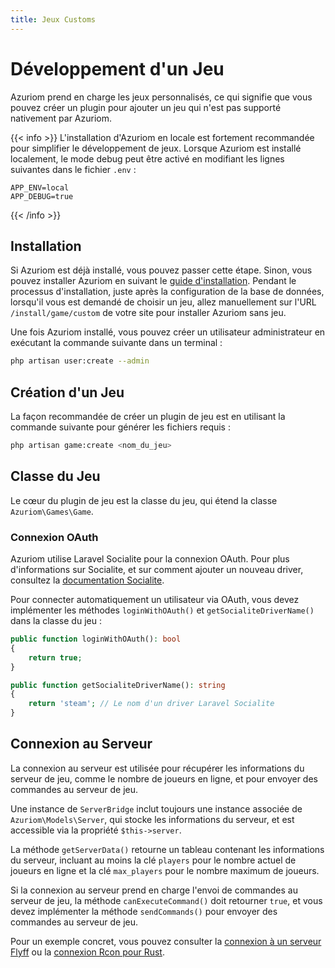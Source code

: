 ```yaml
---
title: Jeux Customs
---
```


# Développement d'un Jeu

Azuriom prend en charge les jeux personnalisés, ce qui signifie que vous pouvez
créer un plugin pour ajouter un jeu qui n'est pas supporté nativement par Azuriom.

{{< info >}}
L'installation d'Azuriom en locale est fortement recommandée pour simplifier le développement de jeux.
Lorsque Azuriom est installé localement, le mode debug peut être activé en modifiant les lignes suivantes dans
le fichier `.env` :
```env
APP_ENV=local
APP_DEBUG=true
```
{{< /info >}}

## Installation

Si Azuriom est déjà installé, vous pouvez passer cette étape.
Sinon, vous pouvez installer Azuriom en suivant le [guide d'installation](installation).
Pendant le processus d'installation, juste après la configuration de la base de données,
lorsqu'il vous est demandé de choisir un jeu, allez manuellement sur l'URL `/install/game/custom` de votre site
pour installer Azuriom sans jeu.

Une fois Azuriom installé, vous pouvez créer un utilisateur administrateur en
exécutant la commande suivante dans un terminal :
```sh
php artisan user:create --admin
```

## Création d'un Jeu

La façon recommandée de créer un plugin de jeu est en utilisant la commande suivante pour générer les fichiers requis :
```sh
php artisan game:create <nom_du_jeu>
```

## Classe du Jeu

Le cœur du plugin de jeu est la classe du jeu, qui étend la classe `Azuriom\Games\Game`.

### Connexion OAuth

Azuriom utilise Laravel Socialite pour la connexion OAuth. Pour plus d'informations sur Socialite,
et sur comment ajouter un nouveau driver, consultez la [documentation Socialite](https://laravel.com/docs/socialite).

Pour connecter automatiquement un utilisateur via OAuth, vous devez implémenter les
méthodes `loginWithOAuth()` et `getSocialiteDriverName()` dans la classe du jeu :
```php
public function loginWithOAuth(): bool
{
    return true;
}

public function getSocialiteDriverName(): string
{
    return 'steam'; // Le nom d'un driver Laravel Socialite
}
```

## Connexion au Serveur

La connexion au serveur est utilisée pour récupérer les informations du serveur de jeu,
comme le nombre de joueurs en ligne, et pour envoyer des commandes au serveur de jeu.

Une instance de `ServerBridge` inclut toujours une instance associée de `Azuriom\Models\Server`,
qui stocke les informations du serveur, et est accessible via la propriété `$this->server`.

La méthode `getServerData()` retourne un tableau contenant les informations du serveur,
incluant au moins la clé `players` pour le nombre actuel de joueurs en ligne
et la clé `max_players` pour le nombre maximum de joueurs.

Si la connexion au serveur prend en charge l'envoi de commandes au serveur de jeu,
la méthode `canExecuteCommand()` doit retourner `true`, et vous devez implémenter
la méthode `sendCommands()` pour envoyer des commandes au serveur de jeu.

Pour un exemple concret, vous pouvez consulter la [connexion à un serveur Flyff](https://github.com/AzuriomCommunity/Game-Flyff/blob/master/src/Games/FlyffServerBridge.php)
ou la [connexion Rcon pour Rust](https://github.com/Azuriom/Azuriom/blob/master/app/Games/Steam/Servers/RustRcon.php).
